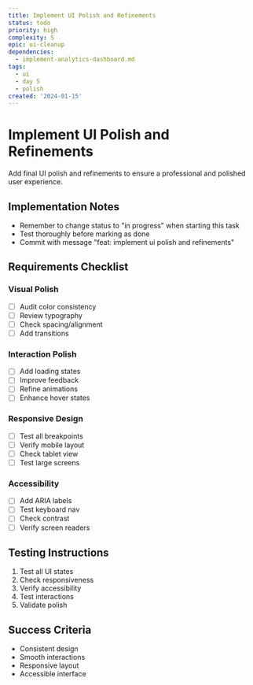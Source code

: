 ```yaml
---
title: Implement UI Polish and Refinements
status: todo
priority: high
complexity: S
epic: ui-cleanup
dependencies:
  - implement-analytics-dashboard.md
tags:
  - ui
  - day 5
  - polish
created: '2024-01-15'
---
```


# Implement UI Polish and Refinements

Add final UI polish and refinements to ensure a professional and polished user experience.

## Implementation Notes
- Remember to change status to "in progress" when starting this task
- Test thoroughly before marking as done
- Commit with message "feat: implement ui polish and refinements"

## Requirements Checklist

### Visual Polish
- [ ] Audit color consistency
- [ ] Review typography
- [ ] Check spacing/alignment
- [ ] Add transitions

### Interaction Polish
- [ ] Add loading states
- [ ] Improve feedback
- [ ] Refine animations
- [ ] Enhance hover states

### Responsive Design
- [ ] Test all breakpoints
- [ ] Verify mobile layout
- [ ] Check tablet view
- [ ] Test large screens

### Accessibility
- [ ] Add ARIA labels
- [ ] Test keyboard nav
- [ ] Check contrast
- [ ] Verify screen readers

## Testing Instructions
1. Test all UI states
2. Check responsiveness
3. Verify accessibility
4. Test interactions
5. Validate polish

## Success Criteria
- Consistent design
- Smooth interactions
- Responsive layout
- Accessible interface 
